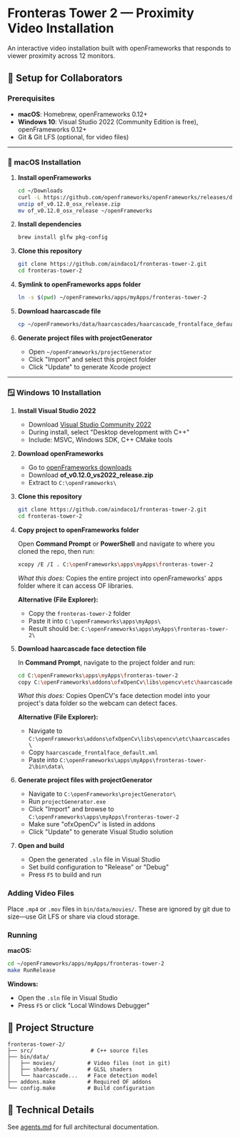 # Fronteras Tower 2 — Proximity Video Installation

An interactive video installation built with openFrameworks that responds to viewer proximity across 12 monitors.

## 🚀 Setup for Collaborators

### Prerequisites

- **macOS**: Homebrew, openFrameworks 0.12+
- **Windows 10**: Visual Studio 2022 (Community Edition is free), openFrameworks 0.12+
- Git & Git LFS (optional, for video files)

---

### 🍎 macOS Installation

1. **Install openFrameworks**

   ```bash
   cd ~/Downloads
   curl -L https://github.com/openframeworks/openFrameworks/releases/download/0.12.0/of_v0.12.0_osx_release.zip -o of_v0.12.0_osx_release.zip
   unzip of_v0.12.0_osx_release.zip
   mv of_v0.12.0_osx_release ~/openFrameworks
   ```

2. **Install dependencies**

   ```bash
   brew install glfw pkg-config
   ```

3. **Clone this repository**

   ```bash
   git clone https://github.com/aindaco1/fronteras-tower-2.git
   cd fronteras-tower-2
   ```

4. **Symlink to openFrameworks apps folder**

   ```bash
   ln -s $(pwd) ~/openFrameworks/apps/myApps/fronteras-tower-2
   ```

5. **Download haarcascade file**

   ```bash
   cp ~/openFrameworks/data/haarcascades/haarcascade_frontalface_default.xml bin/data/
   ```

6. **Generate project files with projectGenerator**
   - Open `~/openFrameworks/projectGenerator`
   - Click "Import" and select this project folder
   - Click "Update" to generate Xcode project

---

### 🪟 Windows 10 Installation

1. **Install Visual Studio 2022**
   - Download [Visual Studio Community 2022](https://visualstudio.microsoft.com/downloads/)
   - During install, select "Desktop development with C++"
   - Include: MSVC, Windows SDK, C++ CMake tools

2. **Download openFrameworks**
   - Go to [openFrameworks downloads](https://openframeworks.cc/download/)
   - Download **of_v0.12.0_vs2022_release.zip**
   - Extract to `C:\openFrameworks\`

3. **Clone this repository**

   ```bash
   git clone https://github.com/aindaco1/fronteras-tower-2.git
   cd fronteras-tower-2
   ```

4. **Copy project to openFrameworks folder**

   Open **Command Prompt** or **PowerShell** and navigate to where you cloned the repo, then run:

   ```bash
   xcopy /E /I . C:\openFrameworks\apps\myApps\fronteras-tower-2
   ```

   *What this does:* Copies the entire project into openFrameworks' apps folder where it can access OF libraries.
   
   **Alternative (File Explorer):**
   - Copy the `fronteras-tower-2` folder
   - Paste it into `C:\openFrameworks\apps\myApps\`
   - Result should be: `C:\openFrameworks\apps\myApps\fronteras-tower-2\`

5. **Download haarcascade face detection file**

   In **Command Prompt**, navigate to the project folder and run:

   ```bash
   cd C:\openFrameworks\apps\myApps\fronteras-tower-2
   copy C:\openFrameworks\addons\ofxOpenCv\libs\opencv\etc\haarcascades\haarcascade_frontalface_default.xml bin\data\
   ```

   *What this does:* Copies OpenCV's face detection model into your project's data folder so the webcam can detect faces.
   
   **Alternative (File Explorer):**
   - Navigate to `C:\openFrameworks\addons\ofxOpenCv\libs\opencv\etc\haarcascades\`
   - Copy `haarcascade_frontalface_default.xml`
   - Paste into `C:\openFrameworks\apps\myApps\fronteras-tower-2\bin\data\`

6. **Generate project files with projectGenerator**
   - Navigate to `C:\openFrameworks\projectGenerator\`
   - Run `projectGenerator.exe`
   - Click "Import" and browse to `C:\openFrameworks\apps\myApps\fronteras-tower-2`
   - Make sure "ofxOpenCv" is listed in addons
   - Click "Update" to generate Visual Studio solution

7. **Open and build**
   - Open the generated `.sln` file in Visual Studio
   - Set build configuration to "Release" or "Debug"
   - Press `F5` to build and run

### Adding Video Files

Place `.mp4` or `.mov` files in `bin/data/movies/`. These are ignored by git due to size—use Git LFS or share via cloud storage.

### Running

**macOS:**

```bash
cd ~/openFrameworks/apps/myApps/fronteras-tower-2
make RunRelease
```

**Windows:**

- Open the `.sln` file in Visual Studio
- Press `F5` or click "Local Windows Debugger"

## 📁 Project Structure

```
fronteras-tower-2/
├── src/                  # C++ source files
├── bin/data/
│   ├── movies/          # Video files (not in git)
│   ├── shaders/         # GLSL shaders
│   └── haarcascade...   # Face detection model
├── addons.make          # Required OF addons
└── config.make          # Build configuration
```

## 🎨 Technical Details

See [agents.md](agents.md) for full architectural documentation.